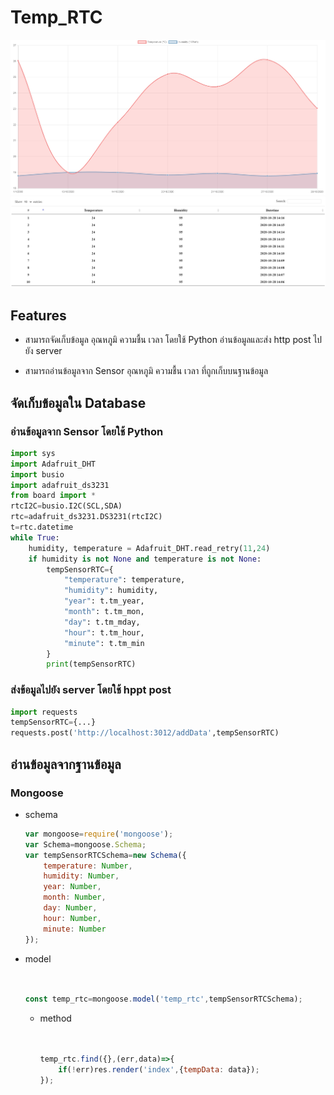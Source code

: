 # Temp_RTC

![pic1](image/pic1.jpg)
![pic2](image/pic2.jpg)

## Features

- สามารถจัดเก็บข้อมูล อุณหภูมิ ความชื้น เวลา โดยใช้ Python อ่านข้อมูลและส่ง http post ไปยัง server


- สามารถอ่านข้อมูลจาก Sensor อุณหภูมิ ความชื้น เวลา ที่ถูกเก็บบนฐานข้อมูล

## จัดเก็บข้อมูลใน Database

### อ่านข้อมูลจาก Sensor โดยใช้ Python 


```py
import sys
import Adafruit_DHT
import busio
import adafruit_ds3231
from board import *
rtcI2C=busio.I2C(SCL,SDA)
rtc=adafruit_ds3231.DS3231(rtcI2C)
t=rtc.datetime
while True:
    humidity, temperature = Adafruit_DHT.read_retry(11,24)
    if humidity is not None and temperature is not None:
        tempSensorRTC={
            "temperature": temperature,
            "humidity": humidity,
            "year": t.tm_year,
            "month": t.tm_mon,
            "day": t.tm_mday,
            "hour": t.tm_hour,
            "minute": t.tm_min
        }
        print(tempSensorRTC)
```

### ส่งข้อมูลไปยัง server โดยใช้ hppt post


```py
import requests
tempSensorRTC={...}
requests.post('http://localhost:3012/addData',tempSensorRTC)
```

## อ่านข้อมูลจากฐานข้อมูล

### Mongoose


- schema


    ```js
    var mongoose=require('mongoose');
    var Schema=mongoose.Schema;
    var tempSensorRTCSchema=new Schema({
        temperature: Number,
        humidity: Number,
        year: Number,
        month: Number,
        day: Number,
        hour: Number,
        minute: Number
    });
    ``` 
- model


    ```js


    const temp_rtc=mongoose.model('temp_rtc',tempSensorRTCSchema);
    ```

    
    - method
        ```js


        temp_rtc.find({},(err,data)=>{
	        if(!err)res.render('index',{tempData: data});
        });
        ```